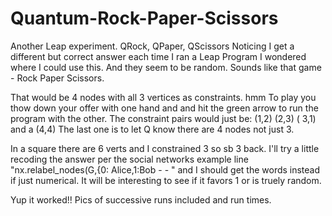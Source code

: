 # Quantum-Rock-Paper-Scissors
Another Leap experiment. QRock,  QPaper,  QScissors 
Noticing I get a different but correct answer each time I ran a Leap Program I wondered where I could use this. And they seem to be random.  Sounds like that game -   Rock Paper Scissors.

That would be 4 nodes with all 3 vertices as constraints. hmm  To play you thow down your offer with one hand and  and hit the green arrow to run the program with the other. The constraint pairs would  just be: (1,2)  (2,3) ( 3,1)  and a (4,4)  The last one is to let Q know there are 4 nodes not just 3. 

In a square there are 6 verts and I constrained 3 so sb 3 back. I'll try a little recoding the answer per the social networks example line "nx.relabel_nodes(G,{0: Alice,1:Bob - -  " and I should get the words instead if just numerical.  It will be interesting to see if it  favors 1 or is truely random.



Yup it worked!! Pics of successive runs included and run times.
